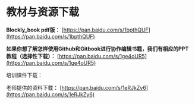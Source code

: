 # 教材与资源下载

**Blockly\_book pdf版：** [https://pan.baidu.com/s/1bpthQUF](https://pan.baidu.com/s/1bpthQUF)

**如果你想了解怎样使用Github和Gitbook进行协作编辑书籍，我们有相应的PPT教程（选择性下载）：** [https://pan.baidu.com/s/1ge4oUR5](https://pan.baidu.com/s/1ge4oUR5)

培训课件下载：

老师提供的资料下载： [https://pan.baidu.com/s/1eRJkZy6](https://pan.baidu.com/s/1eRJkZy6)

